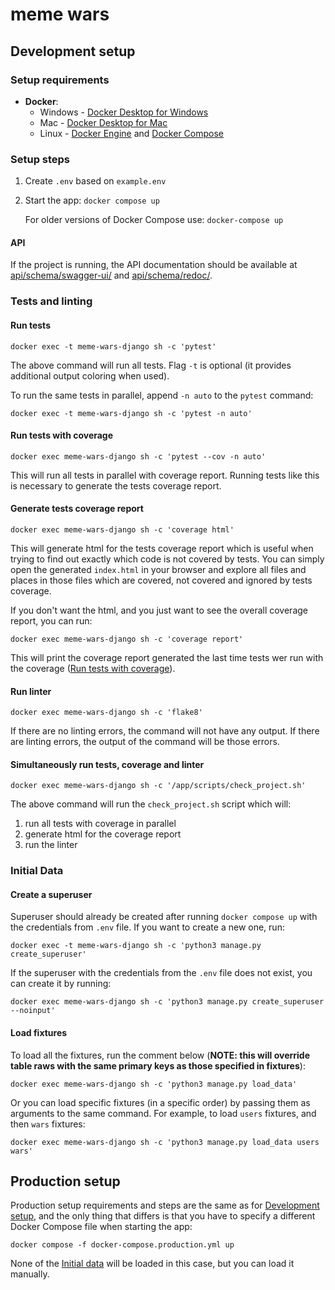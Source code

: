 # meme wars


## Development setup

### Setup requirements

- **Docker**:
    - Windows - [Docker Desktop for Windows](https://docs.docker.com/docker-for-windows/install/)
    - Mac - [Docker Desktop for Mac](https://docs.docker.com/docker-for-mac/install/)
    - Linux - [Docker Engine](https://docs.docker.com/engine/install/#server)
      and [Docker Compose](https://docs.docker.com/compose/install/)

### Setup steps

1. Create `.env` based on `example.env`
2. Start the app: `docker compose up`

   For older versions of Docker Compose use: `docker-compose up`


#### API

If the project is running, the API documentation should be available at
[api/schema/swagger-ui/](http://localhost:8000/api/schema/swagger-ui/)
and [api/schema/redoc/](http://localhost:8000/api/schema/redoc/).


### Tests and linting


#### Run tests

    docker exec -t meme-wars-django sh -c 'pytest'

The above command will run all tests. 
Flag `-t` is optional (it provides additional output coloring when used). 

To run the same tests in parallel, append `-n auto` to the `pytest` command:

    docker exec -t meme-wars-django sh -c 'pytest -n auto'

#### Run tests with coverage 
    
    docker exec meme-wars-django sh -c 'pytest --cov -n auto'    

This will run all tests in parallel with coverage report. 
Running tests like this is necessary to generate the tests coverage report.

#### Generate tests coverage report

    docker exec meme-wars-django sh -c 'coverage html'

This will generate html for the tests coverage report which is useful when trying 
to find out exactly which code is not covered by tests.
You can simply open the generated `index.html` in your browser and explore all files
and places in those files which are covered, not covered and ignored by tests coverage.

If you don't want the html, and you just want to see the overall coverage report, you
can run:

    docker exec meme-wars-django sh -c 'coverage report'

This will print the coverage report generated the last time tests wer run with the 
coverage ([Run tests with coverage](#run-tests-with-coverage)).

#### Run linter

    docker exec meme-wars-django sh -c 'flake8'

If there are no linting errors, the command will not have any output.
If there are linting errors, the output of the command will be those errors.

#### Simultaneously run tests, coverage and linter

    docker exec meme-wars-django sh -c '/app/scripts/check_project.sh'

The above command will run the `check_project.sh` script which will:
1. run all tests with coverage in parallel 
2. generate html for the coverage report 
3. run the linter


### Initial Data

#### Create a superuser

Superuser should already be created after running `docker compose up`
with the credentials from `.env` file. If you want to create a new one, run:

    docker exec -t meme-wars-django sh -c 'python3 manage.py create_superuser'

If the superuser with the credentials from the `.env` file does not exist, you 
can create it by running: 

    docker exec meme-wars-django sh -c 'python3 manage.py create_superuser --noinput'

#### Load fixtures

To load all the fixtures, run the comment below (**NOTE: this will override table
raws with the same primary keys as those specified in fixtures**):

    docker exec meme-wars-django sh -c 'python3 manage.py load_data'

Or you can load specific fixtures (in a specific order) by passing them as arguments to the same
command. For example, to load `users` fixtures, and then `wars` fixtures:

    docker exec meme-wars-django sh -c 'python3 manage.py load_data users wars'


## Production setup

Production setup requirements and steps are the same as for [Development setup](#development-setup), 
and the only thing that differs is that you have to specify a different Docker Compose file when 
starting the app:

    docker compose -f docker-compose.production.yml up

None of the [Initial data](#initial-data) will be loaded in this case, but you can load it manually.

